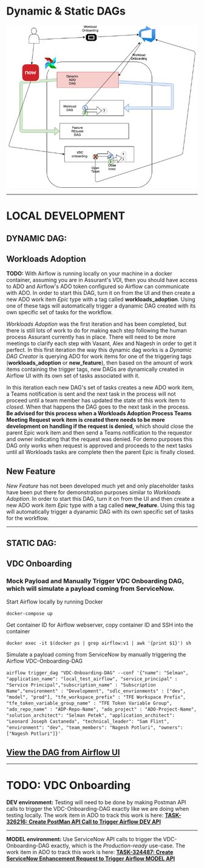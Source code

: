 # Dynamic & Static DAGs 

![Dynamic vs Static DAGs](../images/dynamic_vs_static_dag.png)

---

# LOCAL DEVELOPMENT 

## DYNAMIC DAG: 

## Workloads Adoption

**TODO:** With Airflow is running locally on your machine in a docker container, assuming you are in Assurant's VDI, then you should have access to ADO and Airflow's ADO token configured so Airflow can communicate with ADO. In order to start this DAG, turn it on from the UI and then create a new ADO work item *Epic* type with a tag called **workloads_adoption**. Using one of these tags will automatically trigger a dyanamic DAG created with its own specific set of tasks for the workflow.

*Workloads Adoption* was the first iteration and has been completed, but there is still lots of work to do for making each step following the human process Assurant currently has in place. There will need to be more meetings to clarify each step with Vasant, Alex and Nagesh in order to get it perfect. In this first iteration the way this dynamic dag works is a *Dynamic DAG Creator* is querying ADO for work items for one of the triggering tags (**workloads_adoption** or **new_feature**), then based on the amount of work items containing the trigger tags, new DAGs are dynamically created in Airflow UI with its own set of tasks associated with it.  

In this iteration each new DAG's set of tasks creates a new ADO work item, a Teams notification is sent and the next task in the process will not proceed until a team member has updated the state of this work item to *closed*. When that happens the DAG goes to the next task in the process. **Be advised for this process when a Workloads Adoption Process Teams Meeting Request work item is created there needs to be more development on handling if the request is denied,** which should close the parent Epic work item and then send a Teams notification to the requestor and owner indicating that the request was denied. For demo purposes this DAG only works when request is approved and proceeds to the next tasks until all Workloads tasks are complete then the parent Epic is finally closed. 

## New Feature

*New Feature* has not been developed much yet and only placeholder tasks have been put there for demonstration purposes similar to *Workloads Adoption*. In order to start this DAG, turn it on from the UI and then create a new ADO work item *Epic* type with a tag called **new_feature**. Using this tag will automatically trigger a dyanamic DAG with its own specific set of tasks for the workflow.

---


## STATIC DAG: 

## VDC Onboarding

### Mock Payload and Manually Trigger VDC Onboarding DAG, which will simulate a payload coming from ServiceNow.

Start Airflow locally by running Docker

```
docker-compose up
```

Get container ID for Airflow webserver, copy container ID and SSH into the container
```
docker exec -it $(docker ps | grep airflow:v1 | awk '{print $1}') sh
```

Simulate a payload coming from ServiceNow by manually triggering the Airflow VDC-Onboarding-DAG
```
airflow trigger_dag "VDC-Onboarding-DAG" --conf '{"name": "Selman", "application_name": "local_test_airflow", "service_principal" : "Service Principal","subscription_name" : "Subscription Name","environment" : "Development", "sdlc_envrionments" : ["dev", "model", "prod"], "tfe_workspace_prefix" : "TFE Workspace Prefix", "tfe_token_variable_group_name" : "TFE Token Variable Group", "ado_repo_name" : "ADP-Repo-Name", "ado_project" : "ADO-Project-Name", "solution_architect": "Selman Petek", "application_architect": "Leonard Joseph Castaneda", "technical_leader": "Sam Flint", "environment": "dev", "team_members": "Nagesh Potluri", "owners": ["Nagesh Potluri"]}'
```

## [View the DAG from Airflow UI](http://localhost:8080/)

---
 
# TODO: VDC Onboarding

**DEV environment:** Testing will need to be done by making Postman API calls to trigger the VDC-Onboarding-DAG exactly like we are doing when testing locally. The work item in ADO to track this work is here: 
**[TASK-326216: Create PostMan API Call to Trigger Airflow DEV API](https://dev.azure.com/AIZ-GT/GT.ICS-Cloud%20Planning/_workitems/edit/318337)**

---

**MODEL environment:** Use ServiceNow API calls to trigger the VDC-Onboarding-DAG exactly, which is the *Production-ready* use-case. The work item in ADO to track this work is here: 
**[TASK-324487: Create ServiceNow Enhancement Request to Trigger Airflow MODEL API](https://dev.azure.com/AIZ-GT/GT.ICS-Cloud%20Planning/_workitems/edit/324487)**